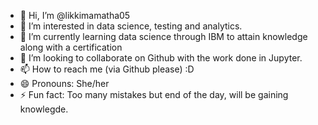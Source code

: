 - 👋 Hi, I’m @likkimamatha05
- 👀 I’m interested in data science, testing and analytics.
- 🌱 I’m currently learning data science through IBM to attain knowledge along with a certification
- 💞️ I’m looking to collaborate on Github with the work done in Jupyter.
- 📫 How to reach me (via Github please) :D 
- 😄 Pronouns: She/her
- ⚡ Fun fact: Too many mistakes but end of the day, will be gaining knowlegde.

<!---
likkimamatha05/likkimamatha05 is a ✨ special ✨ repository because its `README.md` (this file) appears on your GitHub profile.
You can click the Preview link to take a look at your changes.
--->
